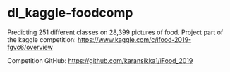 # dl_kaggle-foodcomp
Predicting 251 different classes on 28,399 pictures of food.
Project part of the kaggle competition: https://www.kaggle.com/c/ifood-2019-fgvc6/overview 

Competition GitHub: https://github.com/karansikka1/iFood_2019
